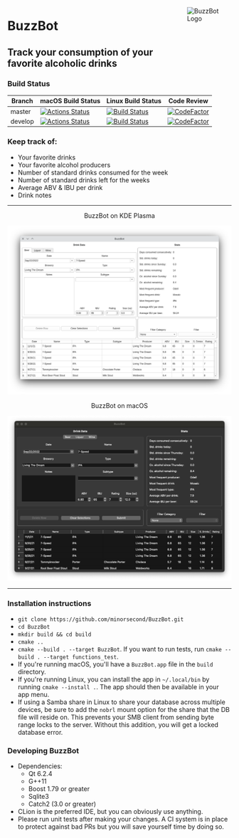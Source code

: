 <img src="https://github.com/minorsecond/BuzzBot/blob/master/res/mini-icon.png" align="right"
     alt="BuzzBot Logo" width="100" height="100">
     
# BuzzBot
## Track your consumption of your favorite alcoholic drinks
### Build Status
| Branch  | macOS Build Status                                                                                                                      | Linux Build Status                                                                                                        | Code Review                                                                                                                                                                                                                 |
|---------|-----------------------------------------------------------------------------------------------------------------------------------------|---------------------------------------------------------------------------------------------------------------------------|-----------------------------------------------------------------------------------------------------------------------------------------------------------------------------------------------------------------------------|
| master  | [![Actions Status](https://github.com/minorsecond/BuzzBot/workflows/Master/badge.svg)](https://github.com/minorsecond/BuzzBot/actions)  | [![Build Status](https://ci.wardrup.me/buildStatus/icon?job=BuzzBot-MasterPRMerge)](https://ci.wardrup.me/job/BuzzBot-MasterPRMerge/)  | [![CodeFactor](https://www.codefactor.io/repository/github/minorsecond/buzzbot/badge/master?s=7d0189852bedaddcb41bc7579892f35d6cca05b3)](https://www.codefactor.io/repository/github/minorsecond/buzzbot/overview/master)   |
| develop | [![Actions Status](https://github.com/minorsecond/BuzzBot/workflows/Develop/badge.svg)](https://github.com/minorsecond/BuzzBot/actions) | [![Build Status](https://ci.wardrup.me/buildStatus/icon?job=BuzzBot-DevelopPRMerge)](https://ci.wardrup.me/job/BuzzBot-DevelopPRMerge/) | [![CodeFactor](https://www.codefactor.io/repository/github/minorsecond/buzzbot/badge/develop?s=7d0189852bedaddcb41bc7579892f35d6cca05b3)](https://www.codefactor.io/repository/github/minorsecond/buzzbot/overview/develop) |

### Keep track of:
- Your favorite drinks
- Your favorite alcohol producers
- Number of standard drinks consumed for the week
- Number of standard drinks left for the weeks
- Average ABV & IBU per drink
- Drink notes

---------

<p align="center">
BuzzBot on KDE Plasma

![BuzzBot on KDE](res/buzzbot_kde.png?raw=true)

</p>

<p align="center">
BuzzBot on macOS

![BuzzBot on macOS](res/buzzbot_macOS.png?raw=true)
</p>


---------

### Installation instructions
- `git clone https://github.com/minorsecond/BuzzBot.git`
- `cd BuzzBot`
- `mkdir build && cd build`
- `cmake ..`
- `cmake --build . --target BuzzBot`. If you want to run tests, run `cmake --build . --target functions_test`.
- If you're running macOS, you'll have a `BuzzBot.app` file in the `build` directory.
- If you're running Linux, you can install the app in `~/.local/bin` by running `cmake --install .`.
  The app should then be available in your app menu.
- If using a Samba share in Linux to share your database across multiple devices, be sure to add the
  `nobrl` mount option for the share that the DB file will reside on. This prevents your SMB client from sending byte
  range locks to the server. Without this addition, you will get a locked database error.

### Developing BuzzBot
- Dependencies:
    - Qt 6.2.4
    - G++11
    - Boost 1.79 or greater
    - Sqlite3
    - Catch2 (3.0 or greater)
- CLion is the preferred IDE, but you can obviously use anything.
- Please run unit tests after making your changes. A CI system is in place to protect against bad PRs but you will save yourself time by doing so.
